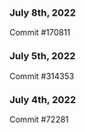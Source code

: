 ### July 8th, 2022

Commit #170811

### July 5th, 2022

Commit #314353


### July 4th, 2022

Commit #72281
